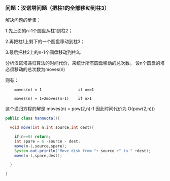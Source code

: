 ﻿### 问题：汉诺塔问题（把柱1的全部移动到柱3）

解决问题的步骤：

1.先上面的n-1个圆盘从柱1到柱2；

2.再把柱1上剩下的一个圆盘移动到柱3；

3.最后把柱2上的n-1个圆盘移动到柱3。


分析汉诺塔递归算法的时间代价，来统计所有圆盘移动的总次数。
设n个圆盘的塔必须移动的总次数为moves(n)

则有：

        moves(n) = 1                if n==1

        moves(n) = 1+2moves(n-1)    if n>1

这个递归方程的解是 moves(n) = pow(2,n)-1 因此时间代价为 O(pow(2,n)))

```java
public class hannuota(){

  void move(int n,int source,int dest){

    if(n==0) return;
    int spare = 6 -source - dest;
    move(n-1,source,spare);
    System.out.println("Move disk from "+ source +" to " +dest);
    move(n-1,spare,dest);

  }

}

```